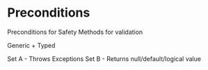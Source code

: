 # Preconditions
Preconditions for Safety
Methods for validation

Generic + Typed

Set A - Throws Exceptions
Set B - Returns null/default/logical value
